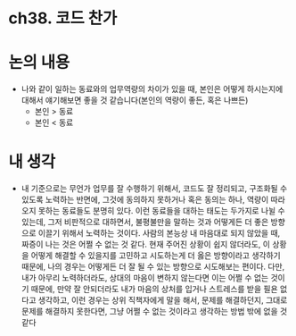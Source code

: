# ch38. 코드 찬가

# 논의 내용

- 나와 같이 일하는 동료와의 업무역량의 차이가 있을 때, 본인은 어떻게 하시는지에 대해서 얘기해보면 좋을 것 같습니다(본인의 역량이 좋든, 혹은 나쁘든)
    - 본인 > 동료
    - 본인 < 동료

# 내 생각

- 내 기준으로는 무언가 업무를 잘 수행하기 위해서, 코드도 잘 정리되고, 구조화될 수 있도록 노력하는 반면에, 그것에 동의하지 못하거나 혹은 동의는 하나, 역량이 따라오지 못하는 동료들도 분명히 있다. 이런 동료들을 대하는 태도는 두가지로 나뉠 수 있는데, 그저 비판적으로 대하면서, 불평불만을 말하는 것과 어떻게든 더 좋은 방향으로 이끌기 위해서 노력하는 것이다. 사람의 본능상 내 마음대로 되지 않았을 때, 짜증이 나는 것은 어쩔 수 없는 것 같다. 현재 주어진 상황이 쉽지 않더라도, 이 상황을 어떻게 해결할 수 있을지를 고민하고 시도하는게 더 옳은 방향이라고 생각하기 때문에, 나의 경우는 어떻게든 더 잘 될 수 있는 방향으로 시도해보는 편이다. 다만, 내가 아무리 노력하더라도, 상대의 마음이 변하지 않는다면 이는 어쩔 수 없는 것이기 때문에, 만약 잘 안되더라도 내가 마음의 상처를 입거나 스트레스를 받을 필욘 없다고 생각하고, 이런 경우는 상위 직책자에게 말을 해서, 문제를 해결하던지, 그대로 문제를 해결하지 못한다면, 그냥 어쩔 수 없는 것이라고 생각하는 방법 밖에 없을 것 같다